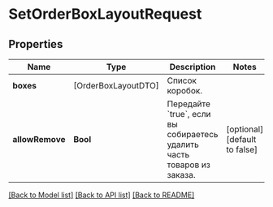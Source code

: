 # SetOrderBoxLayoutRequest

## Properties
Name | Type | Description | Notes
------------ | ------------- | ------------- | -------------
**boxes** | [OrderBoxLayoutDTO] | Список коробок. | 
**allowRemove** | **Bool** | Передайте &#x60;true&#x60;, если вы собираетесь удалить часть товаров из заказа. | [optional] [default to false]

[[Back to Model list]](../README.md#documentation-for-models) [[Back to API list]](../README.md#documentation-for-api-endpoints) [[Back to README]](../README.md)


